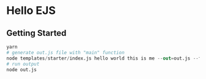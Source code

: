 # Hello EJS

## Getting Started

```s
yarn
# generate out.js file with "main" function
node templates/starter/index.js hello world this is me --out=out.js --fn=main
# run output
node out.js
```
